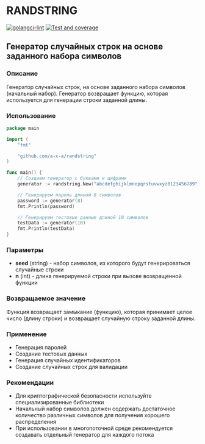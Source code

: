 # RANDSTRING

[![golangci-lint](https://github.com/a-x-a/randstring/actions/workflows/golangci-lint.yml/badge.svg)](https://github.com/a-x-a/randstring/actions/workflows/golangci-lint.yml)
[![Test and coverage](https://github.com/a-x-a/randstring/actions/workflows/codecovtest.yml/badge.svg)](https://github.com/a-x-a/randstring/actions/workflows/codecovtest.yml)

## Генератор случайных строк на основе заданного набора символов

### Описание

Генератор случайных строк, на основе заданного набора символов (начальный набор). Генератор возвращает функцию, которая используется для генерации строки заданной длины.

### Использование

```go
package main

import (
	"fmt"

	"github.com/a-x-a/randstring"
)

func main() {
	// Создаем генератор с буквами и цифрами
	generator := randstring.New("abcdefghijklmnopqrstuvwxyz0123456789")

	// Генерируем пароль длиной 8 символов
	password := generator(8)
	fmt.Println(password)

	// Генерируем тестовые данные длиной 10 символов
	testData := generator(10)
	fmt.Println(testData)
}
```

### Параметры

- **seed** (string) - набор символов, из которого будут генерироваться случайные строки
- **n** (int) - длина генерируемой строки при вызове возвращенной функции

### Возвращаемое значение

Функция возвращает замыкание (функцию), которая принимает целое число (длину строки) и возвращает случайную строку заданной длины.

### Применение

- Генерация паролей
- Создание тестовых данных
- Генерация случайных идентификаторов
- Создание случайных строк для валидации

### Рекомендации

- Для криптографической безопасности используйте специализированные библиотеки
- Начальный набор символов должен содержать достаточное количество различных символов для получения хорошего распределения
- При использовании в многопоточной среде рекомендуется создавать отдельный генератор для каждого потока
